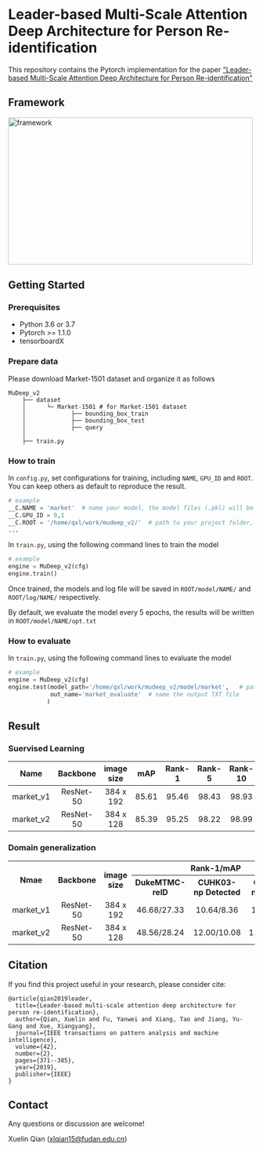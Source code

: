 # Leader-based Multi-Scale Attention Deep Architecture for Person Re-identification
This repository contains the Pytorch implementation for the paper ["Leader-based Multi-Scale Attention Deep Architecture for Person Re-identification"](http://epubs.surrey.ac.uk/852875/1/final_version.pdf)

## Framework
<img src='https://github.com/naiq/MuDeep_v2/blob/master/fig/framework.png' width=500 height=300 alt='framework'>

## Getting Started
### Prerequisites
* Python 3.6 or 3.7
* Pytorch >= 1.1.0
* tensorboardX

### Prepare data
Please download Market-1501 dataset and organize it as follows

    MuDeep_v2
        ├── dataset
        │      └─ Market-1501 # for Market-1501 dataset
        │             ├── bounding_box_train
        │             ├── bounding_box_test
        │             ├── query
        │
        ├── train.py
 
 ### How to train
 In `config.py`, set configurations for training, including `NAME`, `GPU_ID` and `ROOT`. You can keep others as default to reproduce the result.
 ``` python
 # example
 __C.NAME = 'market'  # name your model, the model files (.pkl) will be saved according to this name
 __C.GPU_ID = 0,1  
 __C.ROOT = '/home/qxl/work/mudeep_v2/'  # path to your project folder, all models and log files will be saved in this folder
 ...
 ```
 
 In `train.py`, using the following command lines to train the model
 
 ``` python
 # example
 engine = MuDeep_v2(cfg)
 engine.train()
 ```
 Once trained, the models and log file will be saved in `ROOT/model/NAME/` and `ROOT/log/NAME/` respectively.
 
 By default, we evaluate the model every 5 epochs, the results will be written in `ROOT/model/NAME/opt.txt`

 
 ### How to evaluate
 In `train.py`, using the following command lines to evaluate the model
 
 ``` python
 # example
 engine = MuDeep_v2(cfg)
 engine.test(model_path='/home/qxl/work/mudeep_v2/model/market',   # path to your model
             out_name='market_evaluate'  # name the output TXT file
            )
 ```
 
 ## Result
 ### Suervised Learning
 | **Name** | **Backbone** | **image size** | **mAP** | **Rank-1** | **Rank-5** | **Rank-10** | **url** |
 | :------: | :------: | :------: | :------: | :------: | :------: | :------: | :------: |
 | market_v1 | ResNet-50 | 384 x 192 | 85.61 | 95.46 | 98.43 | 98.93 | [download](https://drive.google.com/file/d/1i_avJ0_Y2hsEfqhhL4DXBrRr1NEzpwZ_/view?usp=sharing) |
 | market_v2 | ResNet-50 | 384 x 128 | 85.39 | 95.25 | 98.22 | 98.99 | [download](https://drive.google.com/file/d/1r2lsdRGFYajxtNJ7QPyqdif3DrEiHsa4/view?usp=sharing) |
 
 ### Domain generalization
 <table>
   <tr align="center">
      <th rowspan="2"> Nmae </th>
      <th rowspan="2"> Backbone </th>
      <th rowspan="2"> image size </th>
      <th colspan="3"> Rank-1/mAP </th>
   </tr>
   <tr align="center">
      <th> DukeMTMC-reID </th>
      <th> CUHK03-np Detected </th>
      <th> CUHK03-np Labeled </th>
   </tr>
   <tr align="center">
      <td> market_v1 </td>
      <td> ResNet-50 </td>
      <td> 384 x 192 </td>
      <td> 46.68/27.33 </td> <!-- duke -->
      <td> 10.64/8.36 </td> <!-- cuhk03np detect -->
      <td> 11.79/9.34 </td> <!-- cuhk03np label -->
   </tr>
   <tr align="center">
      <td> market_v2 </td>
      <td> ResNet-50 </td>
      <td> 384 x 128 </td>
      <td> 48.56/28.24 </td> <!-- duke -->
      <td> 12.00/10.08 </td> <!-- cuhk03np detect -->
      <td> 13.00/10.70 </td> <!-- cuhk03np label -->
   </tr>
</table>
 
 
 ## Citation
If you find this project useful in your research, please consider cite:

    @article{qian2019leader,
      title={Leader-based multi-scale attention deep architecture for person re-identification},
      author={Qian, Xuelin and Fu, Yanwei and Xiang, Tao and Jiang, Yu-Gang and Xue, Xiangyang},
      journal={IEEE transactions on pattern analysis and machine intelligence},
      volume={42},
      number={2},
      pages={371--385},
      year={2019},
      publisher={IEEE}
    }

## Contact

Any questions or discussion are welcome!

Xuelin Qian (<xlqian15@fudan.edu.cn>)
